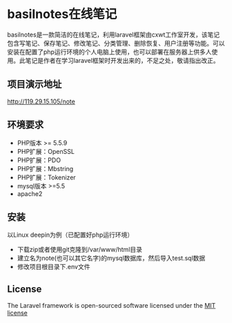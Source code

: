 # basilnotes在线笔记



basilnotes是一款简洁的在线笔记，利用laravel框架由cxwt工作室开发，该笔记包含写笔记、保存笔记、修改笔记、分类管理、删除恢复、用户注册等功能。可以安装在配置了php运行环境的个人电脑上使用，也可以部署在服务器上供多人使用。此笔记是作者在学习laravel框架时开发出来的，不足之处，敬请指出改正。


## 项目演示地址

http://119.29.15.105/note

## 环境要求
+ PHP版本 >= 5.5.9
+ PHP扩展：OpenSSL
+ PHP扩展：PDO
+ PHP扩展：Mbstring
+ PHP扩展：Tokenizer
+ mysql版本 >=5.5
+ apache2
## 安装
以Linux deepin为例（已配置好php运行环境）
+ 下载zip或者使用git克隆到/var/www/html目录
+ 建立名为note(也可以其它名字)的mysql数据库，然后导入test.sql数据
+ 修改项目根目录下.env文件
 


## License

The Laravel framework is open-sourced software licensed under the [MIT license](http://opensource.org/licenses/MIT)
